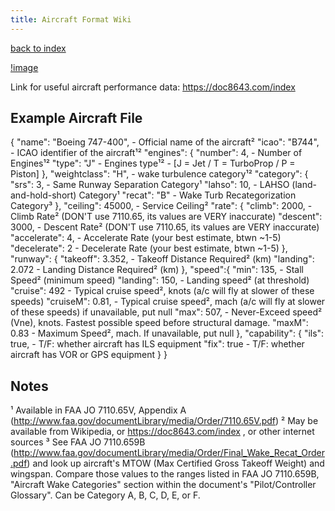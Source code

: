 ```yaml
---
title: Aircraft Format Wiki
---
```

[back to index](index.html)

[!image](http://puu.sh/o6oee/00a63d977a.png)

Link for useful aircraft performance data: https://doc8643.com/index

## Example Aircraft File

{
  "name": "Boeing 747-400",   - Official name of the aircraft²
  "icao": "B744",             - ICAO identifier of the aircraft¹²
  "engines": {
    "number": 4,              - Number of Engines¹²
    "type": "J"               - Engines type¹² - [J = Jet / T = TurboProp / P = Piston]
  },
  "weightclass": "H",   - wake turbulence category¹²
  "category": {
    "srs": 3,           - Same Runway Separation Category¹
    "lahso": 10,        - LAHSO (land-and-hold-short) Category¹
    "recat": "B"        - Wake Turb Recategorization Category³
  },
  "ceiling": 45000,     - Service Ceiling²
  "rate": {
    "climb":      2000, - Climb Rate² (DON'T use 7110.65, its values are VERY inaccurate)
    "descent":    3000, - Descent Rate² (DON'T use 7110.65, its values are VERY inaccurate)
    "accelerate": 4,    - Accelerate Rate (your best estimate, btwn ~1-5)
    "decelerate": 2     - Decelerate Rate (your best estimate, btwn ~1-5)
  },
  "runway": {
    "takeoff": 3.352,   - Takeoff Distance Required² (km)
    "landing": 2.072    - Landing Distance Required² (km)
  },
  "speed":{
    "min":     135,   - Stall Speed² (minimum speed)
    "landing": 150,   - Landing speed² (at threshold)
    "cruise":  492    - Typical cruise speed², knots (a/c will fly at slower of these speeds)
    "cruiseM": 0.81,  - Typical cruise speed², mach  (a/c will fly at slower of these speeds) if unavailable, put null
    "max":     507,   - Never-Exceed speed² (Vne), knots. Fastest possible speed before structural damage.
    "maxM":    0.83   - Maximum Speed², mach. If unavailable, put null
  },
  "capability": {
    "ils": true,      - T/F: whether aircraft has ILS equipment
    "fix": true       - T/F: whether aircraft has VOR or GPS equipment
  }
}



## Notes

¹ Available in FAA JO 7110.65V, Appendix A (http://www.faa.gov/documentLibrary/media/Order/7110.65V.pdf)
² May be available from Wikipedia, or https://doc8643.com/index , or other internet sources
³ See FAA JO 7110.659B (http://www.faa.gov/documentLibrary/media/Order/Final_Wake_Recat_Order.pdf)
  and look up aircraft's MTOW (Max Certified Gross Takeoff Weight) and wingspan. Compare those
  values to the ranges listed in FAA JO 7110.659B, "Aircraft Wake Categories" section within the
  document's "Pilot/Controller Glossary". Can be Category A, B, C, D, E, or F.